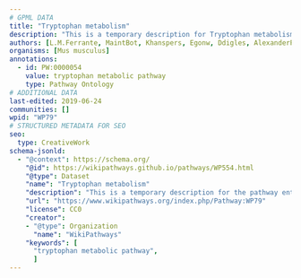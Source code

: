 ```yaml
---
# GPML DATA
title: "Tryptophan metabolism"
description: "This is a temporary description for Tryptophan metabolism"
authors: [L.M.Ferrante, MaintBot, Khanspers, Egonw, Ddigles, AlexanderPico, Fehrhart]
organisms: [Mus musculus]
annotations:
  - id: PW:0000054
    value: tryptophan metabolic pathway
    type: Pathway Ontology
# ADDITIONAL DATA
last-edited: 2019-06-24
communities: []
wpid: "WP79"
# STRUCTURED METADATA FOR SEO
seo:
  type: CreativeWork
schema-jsonld:
  - "@context": https://schema.org/
    "@id": https://wikipathways.github.io/pathways/WP554.html
    "@type": Dataset
    "name": "Tryptophan metabolism"
    "description": "This is a temporary description for the pathway entitled: Tryptophan metabolism"
    "url": "https://www.wikipathways.org/index.php/Pathway:WP79"
    "license": CC0
    "creator":
    - "@type": Organization
      "name": "WikiPathways"
    "keywords": [
      "tryptophan metabolic pathway",
      ]
---
```

